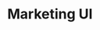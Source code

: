 ---
title: Marketing UI
description: "These snippets are reusable snippets that can be used to build out your marketing pages."
icon: 'mdi-view-compact-outline'
slug: marketing-ui
link: '/marketing-ui'
navigation:
  title: Marketing UI
  description: "These snippets are reusable snippets that can be used to build out your marketing pages."
  icon: 'mdi-bullhorn-outline'
  anchor: 'product-marketing'
  id: '66af878c483e68dc8d69b197'
---